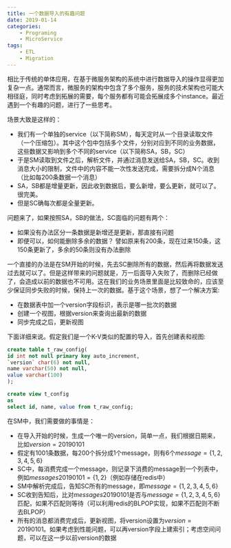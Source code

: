 ```yaml
---
title: 一个数据导入的有趣问题
date: 2019-01-14
categories:  
    - Programing
    - MicroService
tags:
	- ETL
	- Migration
---
```


相比于传统的单体应用，在基于微服务架构的系统中进行数据导入的操作显得更加复杂一点。通常而言，微服务的架构中包含了多个服务，服务的技术架构也可能大相径庭，同时考虑到拓展的需要，每个服务都有可能会拓展成多个instance。最近遇到一个有趣的问题，进行了一些思考。
<!-- more -->
场景大致是这样的：

* 我们有一个单独的service（以下简称SM），每天定时从一个目录读取文件（一个压缩包）。其中这个包中包括多个文件，分别对应到不同的业务数据，这些数据又影响到多个不同的service（以下简称SA，SB，SC）
* 于是SM读取到文件之后，解析文件，并通过消息发送给SA，SB，SC。收到消息大小的限制，文件中的内容不能一次性发送完成，需要拆分成N个消息（比如每200条数据一个消息）
* SA，SB都是增量更新，因此收到数据后，要么新增，要么更新，就可以了。很完美。
* 但是SC确每次都是全量更新。

问题来了，如果按照SA，SB的做法，SC面临的问题有两个：

* 如果没有办法区分一条数据是新增还是更新，那直接有问题
* 即便可以，如何能删除多余的数据？ 譬如原来有200条，现在过来150条，这150条更新了，多余的50条则没有办法删除

一个直接的办法是在SM开始的时候，先去SC删除所有的数据，然后再将数据发送过去就可以了。但是这样带来的问题就是，万一后面导入失败了，而删除已经做了，会造成以前的数据也不可用。这在我们的业务场景里面是比较致命的，应该至少保证同步失败的时候，保持上一次的数据。基于这个场景，想了一个解决方案:

* 在数据表中加一个version字段标识，表示是哪一批次的数据
* 创建一个视图，根据version来查询出最新的数据
* 同步完成之后，更新视图

下面详细来说。假定我们是一个K-V类似的配置的导入，首先创建表和视图:

```sql
create table t_raw_config(
id int not null primary key auto_increment,
`version` char(6) not null,
name varchar(50) not null,
value varchar(100)
);

create view t_config
as
select id, name, value from t_raw_config;
```

在SM中，我们需要做的事情是：

* 在导入开始的时候，生成一个唯一的version，简单一点，我们根据日期来，比如${\displaystyle version=20190101}$
* 假定有1001条数据，每200个拆分成1个message，则有6个${\displaystyle message=\{1, 2, 3, 4, 5, 6\}}$
* SC中，每消费完成一个message，则记录下消费的message到一个列表中，例如${\displaystyle  messages20190101 = \{1, 2\}}$（例如存储在redis中）
* SM中解析完成后，告知SC所有的message，即${\displaystyle message=\{1, 2, 3, 4, 5, 6\}}$
* SC收到告知后，比对${\displaystyle  messages20190101}$是否与${\displaystyle message=\{1, 2, 3, 4, 5, 6\}}$匹配，如果不匹配则等待（可以利用redis的BLPOP实现，如果不匹配则不断去BLPOP）
* 所有的消息都消费完成后，更新视图，将version设置为${\displaystyle version=20190101}$。如果考虑到性能问题，可以再version字段上建索引；考虑空间问题，可以在这一步以前version的数据




